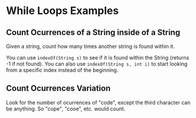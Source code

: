 # While Loops Examples 

## Count Ocurrences of a String inside of a String

Given a string, count how many times another string is found within it. 

You can use `indexOf(String s)` to see if it is found within the String (returns -1 if not found). You can also use `indexOf(String s, int i)` to start looking from a specific index instead of the beginning.

## Count Ocurrences Variation

Look for the number of ocurrences of "code", except the third character can be anything. So "cope", "cooe", etc. would count.
